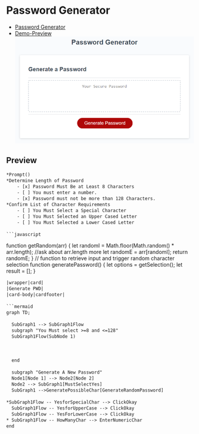 # Password Generator

- [Password Generator](#Password_Generator)
- [Demo-Preview](##Preview)
  ![photo of application](password_gen.png)

## Preview

    *Prompt()
    *Determine Length of Password
        - [x] Password Must Be at Least 8 Characters
        - [ ] You must enter a number.
        - [x] Password must not be more than 128 Characters.
    *Confirm List of Character Requirements
        - [ ] You Must Select a Special Character
        - [ ] You Must Selected an Upper Cased Letter
        - [ ] You Must Selected a Lower Cased Letter

    ```javascript

function getRandom(arr) {
let randomI = Math.floor(Math.random() \* arr.length); //ask about arr.length more
let randomE = arr[randomI];
return randomE;
} // function to retrieve input and trigger random character selection
function generatePassword() {
let options = getSelection();
let result = [];
}

````
|wrapper|card|
|Generate PWD|
|card-body|cardfooter|

```mermaid
graph TD;

  SubGraph1 --> SubGraph1Flow
  subgraph "You Must select >=8 and <=128"
  SubGraph1Flow(SubNode 1)



  end

  subgraph "Generate A New Password"
  Node1[Node 1] --> Node2[Node 2]
  Node2 --> SubGraph1[MustSelectYes]
  SubGraph1 -->GeneratePossibleChar[GenerateRandomPassword]

*SubGraph1Flow -- YesforSpecialChar --> ClickOkay
  SubGraph1Flow -- YesforUpperCase --> ClickOkay
  SubGraph1Flow -- YesForLowerCase --> ClickOkay
* SubGraph1Flow -- HowManyChar --> EnterNumericChar
end
````

